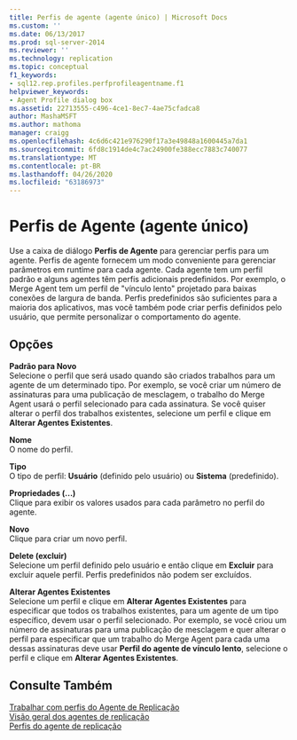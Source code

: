 ```yaml
---
title: Perfis de agente (agente único) | Microsoft Docs
ms.custom: ''
ms.date: 06/13/2017
ms.prod: sql-server-2014
ms.reviewer: ''
ms.technology: replication
ms.topic: conceptual
f1_keywords:
- sql12.rep.profiles.perfprofileagentname.f1
helpviewer_keywords:
- Agent Profile dialog box
ms.assetid: 22713555-c496-4ce1-8ec7-4ae75cfadca8
author: MashaMSFT
ms.author: mathoma
manager: craigg
ms.openlocfilehash: 4c6d6c421e976290f17a3e49848a1600445a7da1
ms.sourcegitcommit: 6fd8c1914de4c7ac24900fe388ecc7883c740077
ms.translationtype: MT
ms.contentlocale: pt-BR
ms.lasthandoff: 04/26/2020
ms.locfileid: "63186973"
---
```

# <a name="agent-profiles-single-agent"></a>Perfis de Agente (agente único)
  Use a caixa de diálogo **Perfis de Agente** para gerenciar perfis para um agente. Perfis de agente fornecem um modo conveniente para gerenciar parâmetros em runtime para cada agente. Cada agente tem um perfil padrão e alguns agentes têm perfis adicionais predefinidos. Por exemplo, o Merge Agent tem um perfil de "vínculo lento" projetado para baixas conexões de largura de banda. Perfis predefinidos são suficientes para a maioria dos aplicativos, mas você também pode criar perfis definidos pelo usuário, que permite personalizar o comportamento do agente.  
  
## <a name="options"></a>Opções  
 **Padrão para Novo**  
 Selecione o perfil que será usado quando são criados trabalhos para um agente de um determinado tipo. Por exemplo, se você criar um número de assinaturas para uma publicação de mesclagem, o trabalho do Merge Agent usará o perfil selecionado para cada assinatura. Se você quiser alterar o perfil dos trabalhos existentes, selecione um perfil e clique em **Alterar Agentes Existentes**.  
  
 **Nome**  
 O nome do perfil.  
  
 **Tipo**  
 O tipo de perfil: **Usuário** (definido pelo usuário) ou **Sistema** (predefinido).  
  
 **Propriedades (...)**  
 Clique para exibir os valores usados para cada parâmetro no perfil do agente.  
  
 **Novo**  
 Clique para criar um novo perfil.  
  
 **Delete (excluir)**  
 Selecione um perfil definido pelo usuário e então clique em **Excluir** para excluir aquele perfil. Perfis predefinidos não podem ser excluídos.  
  
 **Alterar Agentes Existentes**  
 Selecione um perfil e clique em **Alterar Agentes Existentes** para especificar que todos os trabalhos existentes, para um agente de um tipo específico, devem usar o perfil selecionado. Por exemplo, se você criou um número de assinaturas para uma publicação de mesclagem e quer alterar o perfil para especificar que um trabalho do Merge Agent para cada uma dessas assinaturas deve usar **Perfil do agente de vínculo lento**, selecione o perfil e clique em **Alterar Agentes Existentes**.  
  
## <a name="see-also"></a>Consulte Também  
 [Trabalhar com perfis do Agente de Replicação](agents/work-with-replication-agent-profiles.md)   
 [Visão geral dos agentes de replicação](agents/replication-agents-overview.md)   
 [Perfis do agente de replicação](agents/replication-agent-profiles.md)  
  
  

